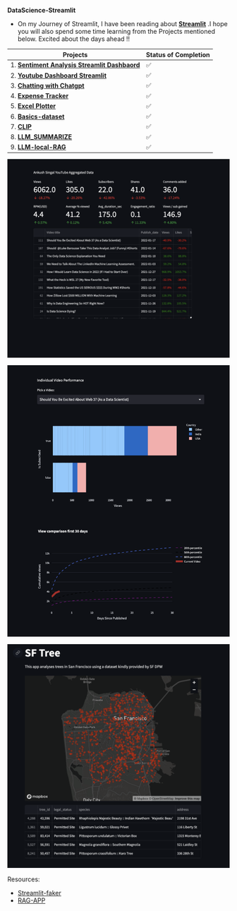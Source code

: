 
**DataScience-Streamlit**
- On my Journey of Streamlit, I have been reading about [**Streamlit**](https://docs.streamlit.io/library/get-started) .I hope you will also spend some time learning  from the Projects mentioned below. Excited about the days ahead !!

| Projects | Status of Completion |
| ----- | -----|
| 1. [**Sentiment Analysis Streamlit Dashbaord**](https://github.com/andysingal/Interactive-Dashboards-With-Streamlit/tree/main/PycharmProjects/Sentiment-Analysis-streamlit) | ✅ |
| 2. [**Youtube Dashboard Streamlit**](https://github.com/andysingal/DataScience-Streamlit) | ✅ | 
| 3. [**Chatting with Chatgpt**](https://github.com/andysingal/DataScience-Streamlit/tree/main/chatgpt) | ✅ | 
| 4. [**Expense Tracker**](https://github.com/andysingal/DataScience-Streamlit/tree/main/Expense_Tracker) | ✅ | 
| 5. [**Excel Plotter**](https://github.com/andysingal/DataScience-Streamlit/tree/main/Excel_files) | ✅ | 
| 6. [**Basics-dataset**](https://github.com/andysingal/DataScience-Streamlit/blob/main/basics/penguin1.py) | ✅ | 
| 7. [**CLIP**](https://github.com/andysingal/DataScience-Streamlit/tree/main/CLIP_streamlit) | ✅ |
| 8. [**LLM_SUMMARIZE**](https://github.com/andysingal/DataScience-Streamlit/tree/main/llm-summarize) | ✅ |
| 9. [**LLM-local-RAG**](https://github.com/Sydney-Informatics-Hub/LLM-local-RAG/blob/main/app.py) | ✅ |




![Image](https://github.com/andysingal/DataScience-Streamlit/blob/main/Images/Screen%20Shot%202023-04-18%20at%204.20.32%20PM.png)

![Image](https://github.com/andysingal/DataScience-Streamlit/blob/main/Images/Screen%20Shot%202023-04-18%20at%204.21.25%20PM.png)

![Image](https://github.com/andysingal/DataScience-Streamlit/blob/main/Images/Screen%20Shot%202023-05-10%20at%2011.41.21%20AM.png)


Resources:
- [Streamlit-faker](https://github.com/arnaudmiribel/streamlit-faker)
- [RAG-APP](https://github.com/sunilgiri7/RAG-APP/tree/main) 
